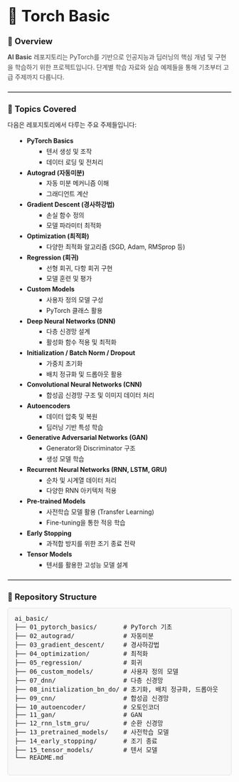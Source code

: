 <div style="max-width: 800px; margin: 0 auto;">
  <h1 style="font-size: 2.5em; font-weight: bold; margin-bottom: 20px; text-align: left;">🚀 Torch Basic</h1>

  <h3 style="font-size: 1.3em; margin-bottom: 10px; text-align: left;">📖 Overview</h3>
  <p style="line-height: 1.6; color: #444; text-align: left;">
    <b>AI Basic</b> 레포지토리는 PyTorch를 기반으로 인공지능과 딥러닝의 핵심 개념 및 구현을 학습하기 위한 프로젝트입니다. 단계별 학습 자료와 실습 예제들을 통해 기초부터 고급 주제까지 다룹니다.
  </p>

  <hr style="border: 1px solid #D0D0D0; margin: 20px 0;">

  <h3 style="font-size: 1.3em; margin-bottom: 10px; text-align: left;">🧠 Topics Covered</h3>
  <p style="margin-bottom: 15px; text-align: left;">다음은 레포지토리에서 다루는 주요 주제들입니다:</p>

  <div style="margin-left: 20px;">
    <ul style="line-height: 1.7; margin-bottom: 20px; text-align: left;">
      <li><b>PyTorch Basics</b>
        <ul style="list-style-type: square; margin-left: 20px;">
          <li>텐서 생성 및 조작</li>
          <li>데이터 로딩 및 전처리</li>
        </ul>
      </li>
      <li><b>Autograd (자동미분)</b>
        <ul style="list-style-type: square; margin-left: 20px;">
          <li>자동 미분 메커니즘 이해</li>
          <li>그래디언트 계산</li>
        </ul>
      </li>
      <li><b>Gradient Descent (경사하강법)</b>
        <ul style="list-style-type: square; margin-left: 20px;">
          <li>손실 함수 정의</li>
          <li>모델 파라미터 최적화</li>
        </ul>
      </li>
      <li><b>Optimization (최적화)</b>
        <ul style="list-style-type: square; margin-left: 20px;">
          <li>다양한 최적화 알고리즘 (SGD, Adam, RMSprop 등)</li>
        </ul>
      </li>
      <li><b>Regression (회귀)</b>
        <ul style="list-style-type: square; margin-left: 20px;">
          <li>선형 회귀, 다항 회귀 구현</li>
          <li>모델 훈련 및 평가</li>
        </ul>
      </li>
      <li><b>Custom Models</b>
        <ul style="list-style-type: square; margin-left: 20px;">
          <li>사용자 정의 모델 구성</li>
          <li>PyTorch 클래스 활용</li>
        </ul>
      </li>
      <li><b>Deep Neural Networks (DNN)</b>
        <ul style="list-style-type: square; margin-left: 20px;">
          <li>다층 신경망 설계</li>
          <li>활성화 함수 적용 및 최적화</li>
        </ul>
      </li>
       <li><b>Initialization / Batch Norm / Dropout</b>
        <ul style="list-style-type: square; margin-left: 20px;">
          <li>가중치 초기화</li>
          <li>배치 정규화 및 드롭아웃 활용</li>
        </ul>
       </li>
      <li><b>Convolutional Neural Networks (CNN)</b>
        <ul style="list-style-type: square; margin-left: 20px;">
          <li>합성곱 신경망 구조 및 이미지 데이터 처리</li>
        </ul>
      </li>
      <li><b>Autoencoders</b>
        <ul style="list-style-type: square; margin-left: 20px;">
          <li>데이터 압축 및 복원</li>
          <li>딥러닝 기반 특성 학습</li>
        </ul>
      </li>
      <li><b>Generative Adversarial Networks (GAN)</b>
        <ul style="list-style-type: square; margin-left: 20px;">
          <li>Generator와 Discriminator 구조</li>
          <li>생성 모델 학습</li>
        </ul>
      </li>
      <li><b>Recurrent Neural Networks (RNN, LSTM, GRU)</b>
        <ul style="list-style-type: square; margin-left: 20px;">
          <li>순차 및 시계열 데이터 처리</li>
          <li>다양한 RNN 아키텍처 적용</li>
        </ul>
      </li>
      <li><b>Pre-trained Models</b>
        <ul style="list-style-type: square; margin-left: 20px;">
            <li>사전학습 모델 활용 (Transfer Learning)</li>
            <li>Fine-tuning을 통한 적응 학습</li>
         </ul>
      </li>
        <li><b>Early Stopping</b>
        <ul style="list-style-type: square; margin-left: 20px;">
             <li>과적합 방지를 위한 조기 종료 전략</li>
        </ul>
      </li>
      <li><b>Tensor Models</b>
        <ul style="list-style-type: square; margin-left: 20px;">
             <li>텐서를 활용한 고성능 모델 설계</li>
         </ul>
      </li>
    </ul>
  </div>

  <hr style="border: 1px solid #D0D0D0; margin: 20px 0;">

  <h3 style="font-size: 1.3em; margin-bottom: 10px; text-align: left;">📂 Repository Structure</h3>
  <pre style="background-color: #F8F8F8; padding: 15px; border: 1px solid #E0E0E0; border-radius: 5px; overflow-x: auto; font-size: 14px; text-align: left;">
ai_basic/
├── 01_pytorch_basics/       # PyTorch 기초
├── 02_autograd/             # 자동미분
├── 03_gradient_descent/     # 경사하강법
├── 04_optimization/         # 최적화
├── 05_regression/           # 회귀
├── 06_custom_models/        # 사용자 정의 모델
├── 07_dnn/                  # 다층 신경망
├── 08_initialization_bn_do/ # 초기화, 배치 정규화, 드롭아웃
├── 09_cnn/                  # 합성곱 신경망
├── 10_autoencoder/          # 오토인코더
├── 11_gan/                  # GAN
├── 12_rnn_lstm_gru/         # 순환 신경망
├── 13_pretrained_models/    # 사전학습 모델
├── 14_early_stopping/       # 조기 종료
├── 15_tensor_models/        # 텐서 모델
└── README.md
  </pre>
</div>
